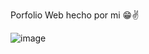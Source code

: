 Porfolio Web hecho por mi 😁✌

![image](https://github.com/user-attachments/assets/24df78c8-ec86-460e-9ea7-87704ac4354e)

